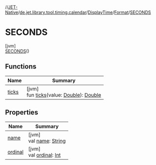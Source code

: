 //[JET-Native](../../../../../index.md)/[de.jet.library.tool.timing.calendar](../../../index.md)/[DisplayTime](../../index.md)/[Format](../index.md)/[SECONDS](index.md)

# SECONDS

[jvm]\
[SECONDS](index.md)()

## Functions

| Name | Summary |
|---|---|
| [ticks](../ticks.md) | [jvm]<br>fun [ticks](../ticks.md)(value: [Double](https://kotlinlang.org/api/latest/jvm/stdlib/kotlin/-double/index.html)): [Double](https://kotlinlang.org/api/latest/jvm/stdlib/kotlin/-double/index.html) |

## Properties

| Name | Summary |
|---|---|
| [name](../-t-i-c-k-s/index.md#-372974862%2FProperties%2F-1617893574) | [jvm]<br>val [name](../-t-i-c-k-s/index.md#-372974862%2FProperties%2F-1617893574): [String](https://kotlinlang.org/api/latest/jvm/stdlib/kotlin/-string/index.html) |
| [ordinal](../-t-i-c-k-s/index.md#-739389684%2FProperties%2F-1617893574) | [jvm]<br>val [ordinal](../-t-i-c-k-s/index.md#-739389684%2FProperties%2F-1617893574): [Int](https://kotlinlang.org/api/latest/jvm/stdlib/kotlin/-int/index.html) |
